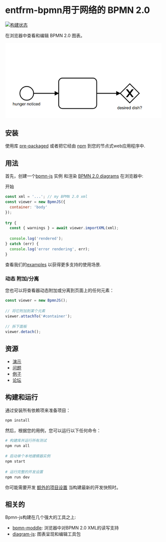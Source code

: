 # entfrm-bpmn用于网络的 BPMN 2.0

[![构建状态](https://github.com/bpmn-io/bpmn-js/workflows/CI/badge.svg)](https://github.com/bpmn-io/bpmn-js/actions?query=workflow%3ACI)

在浏览器中查看和编辑 BPMN 2.0 图表。

[![bpmn - js 屏幕广播](./resources/screencast.gif "bpmn-js in action")](http://demo.bpmn.io/s/start)

## 安装

使用库 [pre-packaged](https://github.com/bpmn-io/bpmn-js-examples/tree/master/pre-packaged)
或者把它经由 [npm](https://github.com/bpmn-io/bpmn-js-examples/tree/master/bundling)
到您的节点式web应用程序中.

## 用法

首先，创建一个[bpmn-js](https://github.com/bpmn-io/bpmn-js) 实例
和渲染 [BPMN 2.0 diagrams](https://www.omg.org/spec/BPMN/2.0.2/) 在浏览器中:

开始

```javascript
const xml = '...'; // my BPMN 2.0 xml
const viewer = new BpmnJS({
  container: 'body'
});

try {
  const { warnings } = await viewer.importXML(xml);

  console.log('rendered');
} catch (err) {
  console.log('error rendering', err);
}
```

查看我们的[examples](https://github.com/bpmn-io/bpmn-js-examples) 以获得更多支持的使用场景.

### 动态 附加/分离

您也可以将查看器动态附加或分离到页面上的任何元素：

```javascript
const viewer = new BpmnJS();

// 将它附加到某个元素
viewer.attachTo('#container');

// 拆下面板
viewer.detach();
```

## 资源

* [演示](http://demo.bpmn.io)
* [问题](https://github.com/bpmn-io/bpmn-js/issues)
* [例子](https://github.com/bpmn-io/bpmn-js-examples)
* [论坛](https://forum.bpmn.io)

## 构建和运行

通过安装所有依赖项来准备项目：

```sh
npm install
```

然后，根据您的用例，您可以运行以下任何命令：

```sh
# 构建库并运行所有测试
npm run all

# 启动单个本地建模器实例
npm start

# 运行完整的开发设置
npm run dev
```

你可能需要开发 [额外的项目设置](./docs/project/SETUP.md) 当构建最新的开发快照时。

## 相关的

Bpmn-js构建在几个强大的工具之上:

* [bpmn-moddle](https://github.com/bpmn-io/bpmn-moddle): 浏览器中对BPMN 2.0 XML的读写支持
* [diagram-js](https://github.com/bpmn-io/diagram-js): 图表呈现和编辑工具包



